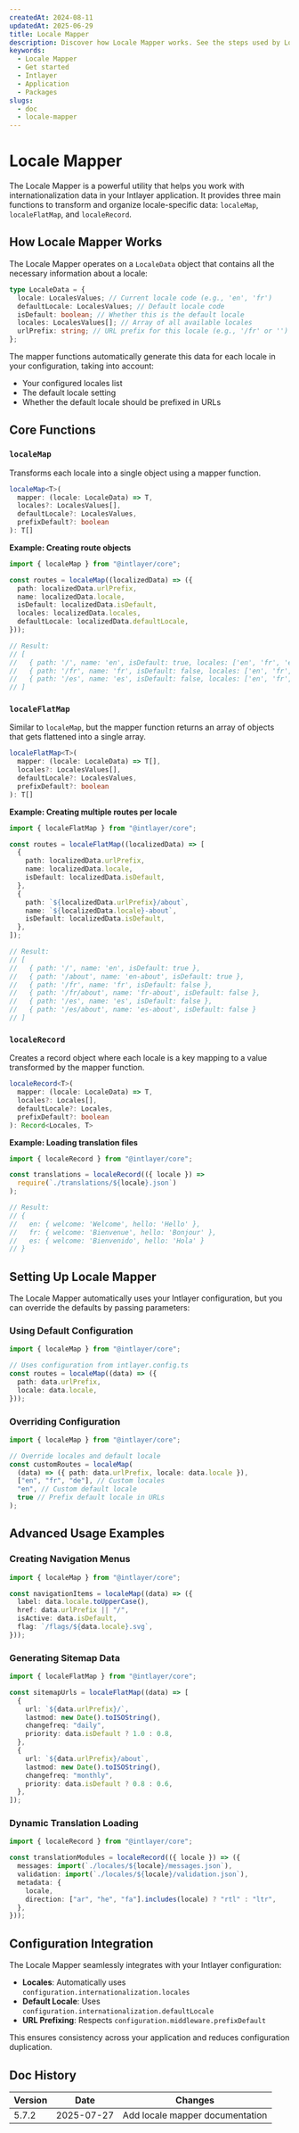 ```yaml
---
createdAt: 2024-08-11
updatedAt: 2025-06-29
title: Locale Mapper
description: Discover how Locale Mapper works. See the steps used by Locale Mapper in your application. See what does the different packages do.
keywords:
  - Locale Mapper
  - Get started
  - Intlayer
  - Application
  - Packages
slugs:
  - doc
  - locale-mapper
---
```


# Locale Mapper

The Locale Mapper is a powerful utility that helps you work with internationalization data in your Intlayer application. It provides three main functions to transform and organize locale-specific data: `localeMap`, `localeFlatMap`, and `localeRecord`.

## How Locale Mapper Works

The Locale Mapper operates on a `LocaleData` object that contains all the necessary information about a locale:

```typescript
type LocaleData = {
  locale: LocalesValues; // Current locale code (e.g., 'en', 'fr')
  defaultLocale: LocalesValues; // Default locale code
  isDefault: boolean; // Whether this is the default locale
  locales: LocalesValues[]; // Array of all available locales
  urlPrefix: string; // URL prefix for this locale (e.g., '/fr' or '')
};
```

The mapper functions automatically generate this data for each locale in your configuration, taking into account:

- Your configured locales list
- The default locale setting
- Whether the default locale should be prefixed in URLs

## Core Functions

### `localeMap`

Transforms each locale into a single object using a mapper function.

```typescript
localeMap<T>(
  mapper: (locale: LocaleData) => T,
  locales?: LocalesValues[],
  defaultLocale?: LocalesValues,
  prefixDefault?: boolean
): T[]
```

**Example: Creating route objects**

```typescript
import { localeMap } from "@intlayer/core";

const routes = localeMap((localizedData) => ({
  path: localizedData.urlPrefix,
  name: localizedData.locale,
  isDefault: localizedData.isDefault,
  locales: localizedData.locales,
  defaultLocale: localizedData.defaultLocale,
}));

// Result:
// [
//   { path: '/', name: 'en', isDefault: true, locales: ['en', 'fr', 'es'], defaultLocale: 'en' },
//   { path: '/fr', name: 'fr', isDefault: false, locales: ['en', 'fr', 'es'], defaultLocale: 'en' },
//   { path: '/es', name: 'es', isDefault: false, locales: ['en', 'fr', 'es'], defaultLocale: 'en' }
// ]
```

### `localeFlatMap`

Similar to `localeMap`, but the mapper function returns an array of objects that gets flattened into a single array.

```typescript
localeFlatMap<T>(
  mapper: (locale: LocaleData) => T[],
  locales?: LocalesValues[],
  defaultLocale?: LocalesValues,
  prefixDefault?: boolean
): T[]
```

**Example: Creating multiple routes per locale**

```typescript
import { localeFlatMap } from "@intlayer/core";

const routes = localeFlatMap((localizedData) => [
  {
    path: localizedData.urlPrefix,
    name: localizedData.locale,
    isDefault: localizedData.isDefault,
  },
  {
    path: `${localizedData.urlPrefix}/about`,
    name: `${localizedData.locale}-about`,
    isDefault: localizedData.isDefault,
  },
]);

// Result:
// [
//   { path: '/', name: 'en', isDefault: true },
//   { path: '/about', name: 'en-about', isDefault: true },
//   { path: '/fr', name: 'fr', isDefault: false },
//   { path: '/fr/about', name: 'fr-about', isDefault: false },
//   { path: '/es', name: 'es', isDefault: false },
//   { path: '/es/about', name: 'es-about', isDefault: false }
// ]
```

### `localeRecord`

Creates a record object where each locale is a key mapping to a value transformed by the mapper function.

```typescript
localeRecord<T>(
  mapper: (locale: LocaleData) => T,
  locales?: Locales[],
  defaultLocale?: Locales,
  prefixDefault?: boolean
): Record<Locales, T>
```

**Example: Loading translation files**

```typescript
import { localeRecord } from "@intlayer/core";

const translations = localeRecord(({ locale }) =>
  require(`./translations/${locale}.json`)
);

// Result:
// {
//   en: { welcome: 'Welcome', hello: 'Hello' },
//   fr: { welcome: 'Bienvenue', hello: 'Bonjour' },
//   es: { welcome: 'Bienvenido', hello: 'Hola' }
// }
```

## Setting Up Locale Mapper

The Locale Mapper automatically uses your Intlayer configuration, but you can override the defaults by passing parameters:

### Using Default Configuration

```typescript
import { localeMap } from "@intlayer/core";

// Uses configuration from intlayer.config.ts
const routes = localeMap((data) => ({
  path: data.urlPrefix,
  locale: data.locale,
}));
```

### Overriding Configuration

```typescript
import { localeMap } from "@intlayer/core";

// Override locales and default locale
const customRoutes = localeMap(
  (data) => ({ path: data.urlPrefix, locale: data.locale }),
  ["en", "fr", "de"], // Custom locales
  "en", // Custom default locale
  true // Prefix default locale in URLs
);
```

## Advanced Usage Examples

### Creating Navigation Menus

```typescript
import { localeMap } from "@intlayer/core";

const navigationItems = localeMap((data) => ({
  label: data.locale.toUpperCase(),
  href: data.urlPrefix || "/",
  isActive: data.isDefault,
  flag: `/flags/${data.locale}.svg`,
}));
```

### Generating Sitemap Data

```typescript
import { localeFlatMap } from "@intlayer/core";

const sitemapUrls = localeFlatMap((data) => [
  {
    url: `${data.urlPrefix}/`,
    lastmod: new Date().toISOString(),
    changefreq: "daily",
    priority: data.isDefault ? 1.0 : 0.8,
  },
  {
    url: `${data.urlPrefix}/about`,
    lastmod: new Date().toISOString(),
    changefreq: "monthly",
    priority: data.isDefault ? 0.8 : 0.6,
  },
]);
```

### Dynamic Translation Loading

```typescript
import { localeRecord } from "@intlayer/core";

const translationModules = localeRecord(({ locale }) => ({
  messages: import(`./locales/${locale}/messages.json`),
  validation: import(`./locales/${locale}/validation.json`),
  metadata: {
    locale,
    direction: ["ar", "he", "fa"].includes(locale) ? "rtl" : "ltr",
  },
}));
```

## Configuration Integration

The Locale Mapper seamlessly integrates with your Intlayer configuration:

- **Locales**: Automatically uses `configuration.internationalization.locales`
- **Default Locale**: Uses `configuration.internationalization.defaultLocale`
- **URL Prefixing**: Respects `configuration.middleware.prefixDefault`

This ensures consistency across your application and reduces configuration duplication.

## Doc History

| Version | Date       | Changes                         |
| ------- | ---------- | ------------------------------- |
| 5.7.2   | 2025-07-27 | Add locale mapper documentation |
